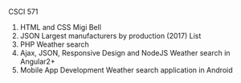 CSCI 571

1. HTML and CSS
	Migi Bell
2. JSON
	Largest manufacturers by production (2017) List
3. PHP
	Weather search
4. Ajax, JSON, Responsive Design and NodeJS
	Weather search in Angular2+
5. Mobile App Development
	Weather search application in Android